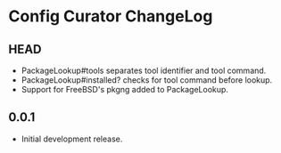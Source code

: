 # Config Curator ChangeLog

## HEAD

- PackageLookup#tools separates tool identifier and tool command.
- PackageLookup#installed? checks for tool command before lookup.
- Support for FreeBSD's pkgng added to PackageLookup.

## 0.0.1

- Initial development release.
